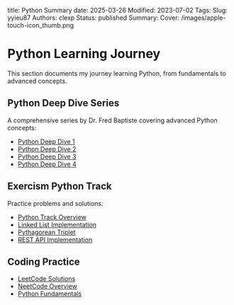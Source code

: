 title: Python Summary
date: 2025-03-26
Modified: 2023-07-02
Tags:
Slug: yyieu87
Authors: clexp
Status: published
Summary:
Cover: /images/apple-touch-icon_thumb.png

# Python Learning Journey

This section documents my journey learning Python, from fundamentals to advanced concepts.

## Python Deep Dive Series

A comprehensive series by Dr. Fred Baptiste covering advanced Python concepts:

- [Python Deep Dive 1](Dr%20Fred%20Baptiste,%20Python%20Deep%20Dive%201.md)
- [Python Deep Dive 2](Dr%20Fred%20Baptiste,%20Python%20Deep%20Dive%202.md)
- [Python Deep Dive 3](Dr%20Fred%20Baptiste,%20Python%20Deep%20Dive%203.md)
- [Python Deep Dive 4](Dr%20Fred%20Baptiste,%20Python%20Deep%20Dive%204.md)

## Exercism Python Track

Practice problems and solutions:

- [Python Track Overview](Exercism,%20Python%20track.md)
- [Linked List Implementation](Exercism,%20Python%20track,%20Linked%20List.md)
- [Pythagorean Triplet](Exercism,%20Python%20track,%20Pythagorean%20Triplet.md)
- [REST API Implementation](Exercism,%20Python%20track,%20REST%20API.md)

## Coding Practice

- [LeetCode Solutions](Leetcode,%20That's%20a%20lot%20of%20code.md)
- [NeetCode Overview](Neetcode%20Who%20and%20What.md)
- [Python Fundamentals](Python%201.md)
